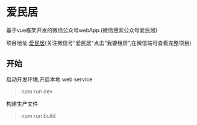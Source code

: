 # 爱民居

基于vue框架开发的微信公众号webApp.(微信搜索公众号爱民居)

项目地址:[爱民居](http://www.aiminju.cn/?code=0713KrJa0jn3Jw1c0GJa0vKiJa03KrJG&state=index)(关注微信号"爱民居"点击"我要租房",在微信端可查看完整项目)

## 开始

启动开发环境,开启本地 web service

> npm run dev 

构建生产文件

> npm run build 

